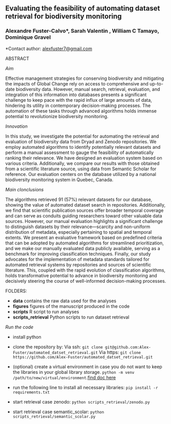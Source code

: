 ## Evaluating the feasibility of automating dataset retrieval for biodiversity monitoring

### Alexandre Fuster-Calvo\*, Sarah Valentin , William C Tamayo, Dominique Gravel

\*Contact author: alexfuster7@gmail.com

ABSTRACT

_Aim_

Effective management strategies for conserving biodiversity and mitigating the impacts of Global Change rely on access to comprehensive and up-to-date biodiversity data. However, manual search, retrieval, evaluation, and integration of this information into databases presents a significant challenge to keep pace with the rapid influx of large amounts of data, hindering its utility in contemporary decision-making processes. The automation of these tasks through advanced algorithms holds immense potential to revolutionize biodiversity monitoring.

_Innovation_

In this study, we investigate the potential for automating the retrieval and evaluation of biodiversity data from Dryad and Zenodo repositories. We employ automated algorithms to identify potentially relevant datasets and perform a manual assessment to gauge the feasibility of automatically ranking their relevance. We have designed an evaluation system based on various criteria. Additionally, we compare our results with those obtained from a scientific literature source, using data from Semantic Scholar for reference. Our evaluation centers on the database utilized by a national biodiversity monitoring system in Quebec, Canada.

_Main clonclusions_

The algorithms retrieved 91 (57%) relevant datasets for our database, showing the value of automated dataset search in repositories. Additionally, we find that scientific publication sources offer broader temporal coverage and can serve as conduits guiding researchers toward other valuable data sources. However, our manual evaluation highlights a significant challenge to distinguish datasets by their relevance—scarcity and non-uniform distribution of metadata, especially pertaining to spatial and temporal extents. We present an evaluative framework based on predefined criteria that can be adopted by automated algorithms for streamlined prioritization, and we make our manually evaluated data publicly available, serving as a benchmark for improving classification techniques. Finally, our study advocates for the implementation of metadata standards tailored for automated retrieval systems by repositories and sources of scientific literature. This, coupled with the rapid evolution of classification algorithms, holds transformative potential to advance in biodiversity monitoring and decisively steering the course of well-informed decision-making processes.


FOLDERS:

- **data** contains the raw data used for the analyses
- **figures** figures of the manuscript produced in the code 
- **scripts** R script to run analyses
- **scripts_retrieval** Python scripts to run dataset retrieval

_Run the code_

- install python
- clone the repository by:
  Via ssh: `git clone git@github.com:Alex-Fuster/automated_datset_retrieval.git`
  Via https: `git clone https://github.com/Alex-Fuster/automated_datset_retrieval.git`

- (optional) create a virtual environment in case you do not want to keep the libraries in your global library storage. `python -m venv /path/to/new/virtual/environment`.[find doc here](https://docs.python.org/3/library/venv.html)

- run the following line to install all necessary libraries: `pip install -r requirements.txt`

- start retrieval case zenodo: `python scripts_retrieval/zenodo.py`

- start retrieval case semantic_scolar: `python scripts_retrieval/semantic_scolar.py`
